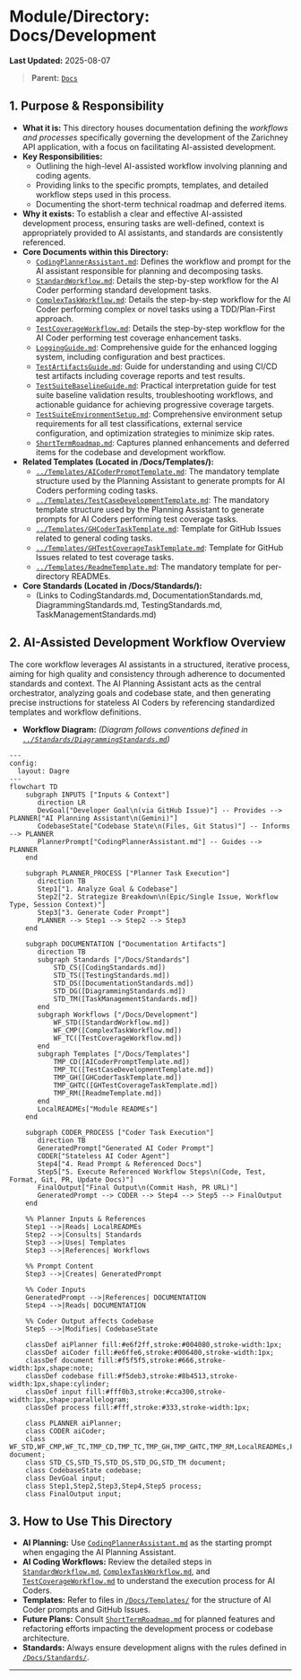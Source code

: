 # Module/Directory: Docs/Development

**Last Updated:** 2025-08-07

> **Parent:** [`Docs`](../README.md)

## 1. Purpose & Responsibility

* **What it is:** This directory houses documentation defining the *workflows and processes* specifically governing the development of the Zarichney API application, with a focus on facilitating AI-assisted development.
* **Key Responsibilities:**
    * Outlining the high-level AI-assisted workflow involving planning and coding agents.
    * Providing links to the specific prompts, templates, and detailed workflow steps used in this process.
    * Documenting the short-term technical roadmap and deferred items.
* **Why it exists:** To establish a clear and effective AI-assisted development process, ensuring tasks are well-defined, context is appropriately provided to AI assistants, and standards are consistently referenced.
* **Core Documents within this Directory:**
    * [`CodingPlannerAssistant.md`](./CodingPlannerAssistant.md): Defines the workflow and prompt for the AI assistant responsible for planning and decomposing tasks.
    * [`StandardWorkflow.md`](./StandardWorkflow.md): Details the step-by-step workflow for the AI Coder performing standard development tasks.
    * [`ComplexTaskWorkflow.md`](./ComplexTaskWorkflow.md): Details the step-by-step workflow for the AI Coder performing complex or novel tasks using a TDD/Plan-First approach.
    * [`TestCoverageWorkflow.md`](./TestCoverageWorkflow.md): Details the step-by-step workflow for the AI Coder performing test coverage enhancement tasks.
    * [`LoggingGuide.md`](./LoggingGuide.md): Comprehensive guide for the enhanced logging system, including configuration and best practices.
    * [`TestArtifactsGuide.md`](./TestArtifactsGuide.md): Guide for understanding and using CI/CD test artifacts including coverage reports and test results.
    * [`TestSuiteBaselineGuide.md`](./TestSuiteBaselineGuide.md): Practical interpretation guide for test suite baseline validation results, troubleshooting workflows, and actionable guidance for achieving progressive coverage targets.
    * [`TestSuiteEnvironmentSetup.md`](./TestSuiteEnvironmentSetup.md): Comprehensive environment setup requirements for all test classifications, external service configuration, and optimization strategies to minimize skip rates.
    * [`ShortTermRoadmap.md`](./ShortTermRoadmap.md): Captures planned enhancements and deferred items for the codebase and development workflow.
* **Related Templates (Located in /Docs/Templates/):**
    * [`../Templates/AICoderPromptTemplate.md`](../Templates/AICoderPromptTemplate.md): The mandatory template structure used by the Planning Assistant to generate prompts for AI Coders performing coding tasks.
    * [`../Templates/TestCaseDevelopmentTemplate.md`](../Templates/TestCaseDevelopmentTemplate.md): The mandatory template structure used by the Planning Assistant to generate prompts for AI Coders performing test coverage tasks.
    * [`../Templates/GHCoderTaskTemplate.md`](../Templates/GHCoderTaskTemplate.md): Template for GitHub Issues related to general coding tasks.
    * [`../Templates/GHTestCoverageTaskTemplate.md`](../Templates/GHTestCoverageTaskTemplate.md): Template for GitHub Issues related to test coverage tasks.
    * [`../Templates/ReadmeTemplate.md`](../Templates/ReadmeTemplate.md): The mandatory template for per-directory READMEs.
* **Core Standards (Located in /Docs/Standards/):**
    * (Links to CodingStandards.md, DocumentationStandards.md, DiagrammingStandards.md, TestingStandards.md, TaskManagementStandards.md)

## 2. AI-Assisted Development Workflow Overview

The core workflow leverages AI assistants in a structured, iterative process, aiming for high quality and consistency through adherence to documented standards and context. The AI Planning Assistant acts as the central orchestrator, analyzing goals and codebase state, and then generating precise instructions for stateless AI Coders by referencing standardized templates and workflow definitions.

* **Workflow Diagram:**
    *(Diagram follows conventions defined in [`../Standards/DiagrammingStandards.md`](../Standards/DiagrammingStandards.md))*

```mermaid
---
config:
  layout: Dagre
---
flowchart TD
    subgraph INPUTS ["Inputs & Context"]
       direction LR
       DevGoal["Developer Goal\n(via GitHub Issue)"] -- Provides --> PLANNER["AI Planning Assistant\n(Gemini)"]
       CodebaseState["Codebase State\n(Files, Git Status)"] -- Informs --> PLANNER
       PlannerPrompt["CodingPlannerAssistant.md"] -- Guides --> PLANNER
    end

    subgraph PLANNER_PROCESS ["Planner Task Execution"]
       direction TB
       Step1["1. Analyze Goal & Codebase"]
       Step2["2. Strategize Breakdown\n(Epic/Single Issue, Workflow Type, Session Context)"]
       Step3["3. Generate Coder Prompt"]
       PLANNER --> Step1 --> Step2 --> Step3
    end

    subgraph DOCUMENTATION ["Documentation Artifacts"]
       direction TB
       subgraph Standards ["/Docs/Standards"]
           STD_CS([CodingStandards.md])
           STD_TS([TestingStandards.md])
           STD_DS([DocumentationStandards.md])
           STD_DG([DiagrammingStandards.md])
           STD_TM([TaskManagementStandards.md])
       end
       subgraph Workflows ["/Docs/Development"]
           WF_STD([StandardWorkflow.md])
           WF_CMP([ComplexTaskWorkflow.md])
           WF_TC([TestCoverageWorkflow.md])
       end
       subgraph Templates ["/Docs/Templates"]
           TMP_CD([AICoderPromptTemplate.md])
           TMP_TC([TestCaseDevelopmentTemplate.md])
           TMP_GH([GHCoderTaskTemplate.md])
           TMP_GHTC([GHTestCoverageTaskTemplate.md])
           TMP_RM([ReadmeTemplate.md])
       end
       LocalREADMEs["Module READMEs"]
    end

    subgraph CODER_PROCESS ["Coder Task Execution"]
       direction TB
       GeneratedPrompt["Generated AI Coder Prompt"]
       CODER["Stateless AI Coder Agent"]
       Step4["4. Read Prompt & Referenced Docs"]
       Step5["5. Execute Referenced Workflow Steps\n(Code, Test, Format, Git, PR, Update Docs)"]
       FinalOutput["Final Output\n(Commit Hash, PR URL)"]
       GeneratedPrompt --> CODER --> Step4 --> Step5 --> FinalOutput
    end

    %% Planner Inputs & References
    Step1 -->|Reads| LocalREADMEs
    Step2 -->|Consults| Standards
    Step3 -->|Uses| Templates
    Step3 -->|References| Workflows

    %% Prompt Content
    Step3 -->|Creates| GeneratedPrompt

    %% Coder Inputs
    GeneratedPrompt -->|References| DOCUMENTATION
    Step4 -->|Reads| DOCUMENTATION

    %% Coder Output affects Codebase
    Step5 -->|Modifies| CodebaseState

    classDef aiPlanner fill:#e6f2ff,stroke:#004080,stroke-width:1px;
    classDef aiCoder fill:#e6ffe6,stroke:#006400,stroke-width:1px;
    classDef document fill:#f5f5f5,stroke:#666,stroke-width:1px,shape:note;
    classDef codebase fill:#f5deb3,stroke:#8b4513,stroke-width:1px,shape:cylinder;
    classDef input fill:#fff0b3,stroke:#cca300,stroke-width:1px,shape:parallelogram;
    classDef process fill:#fff,stroke:#333,stroke-width:1px;

    class PLANNER aiPlanner;
    class CODER aiCoder;
    class WF_STD,WF_CMP,WF_TC,TMP_CD,TMP_TC,TMP_GH,TMP_GHTC,TMP_RM,LocalREADMEs,PlannerPrompt,GeneratedPrompt document;
    class STD_CS,STD_TS,STD_DS,STD_DG,STD_TM document;
    class CodebaseState codebase;
    class DevGoal input;
    class Step1,Step2,Step3,Step4,Step5 process;
    class FinalOutput input;

```

## 3\. How to Use This Directory

  * **AI Planning:** Use [`CodingPlannerAssistant.md`](https://www.google.com/search?q=./CodingPlannerAssistant.md) as the starting prompt when engaging the AI Planning Assistant.
  * **AI Coding Workflows:** Review the detailed steps in [`StandardWorkflow.md`](https://www.google.com/search?q=./StandardWorkflow.md), [`ComplexTaskWorkflow.md`](https://www.google.com/search?q=./ComplexTaskWorkflow.md), and [`TestCoverageWorkflow.md`](https://www.google.com/search?q=./TestCoverageWorkflow.md) to understand the execution process for AI Coders.
  * **Templates:** Refer to files in [`/Docs/Templates/`](https://www.google.com/search?q=../Templates/) for the structure of AI Coder prompts and GitHub Issues.
  * **Future Plans:** Consult [`ShortTermRoadmap.md`](https://www.google.com/search?q=./ShortTermRoadmap.md) for planned features and refactoring efforts impacting the development process or codebase architecture.
  * **Standards:** Always ensure development aligns with the rules defined in [`/Docs/Standards/`](https://www.google.com/search?q=../Standards/).

-----
